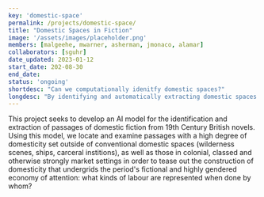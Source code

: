 ```yaml
---
key: 'domestic-space'
permalink: /projects/domestic-space/
title: "Domestic Spaces in Fiction"
image: '/assets/images/placeholder.png'
members: [malgeehe, mwarner, asherman, jmonaco, alamar]
collaborators: [sguhr]
date_updated: 2023-01-12
start_date: 202-08-30
end_date: 
status: 'ongoing'
shortdesc: "Can we computationally idenitfy domestic spaces?"
longdesc: "By identifying and automatically extracting domestic spaces from novels, we explore the entwinned construction of gender and domesticity"
---
```

This project seeks to develop an AI model for the identification and extraction of passages of domestic fiction from 19th Century British novels. Using this model, we locate and examine passages with a high degree of domesticity set outside of conventional domestic spaces (wilderness scenes, ships, carceral institions), as well as those in colonial, classed and otherwise strongly market settings in order to tease out the construction of domesticity that undergrids the period's fictional and highly gendered economy of attention: what kinds of labour are represented when done by whom? 